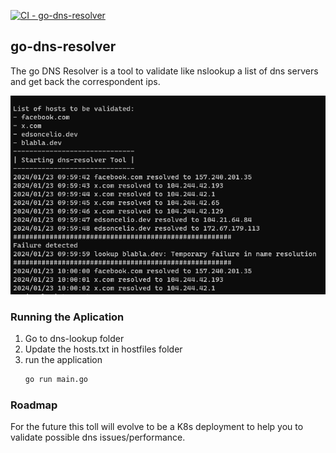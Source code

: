 [![CI - go-dns-resolver](https://github.com/cassioliveiram/go-dns-resolver/actions/workflows/gh-actions.yaml/badge.svg)](https://github.com/cassioliveiram/go-dns-resolver/actions/workflows/gh-actions.yaml)

## go-dns-resolver

The go DNS Resolver is a tool to validate like nslookup a list of dns servers and get back the correspondent
ips.

![Dns Resolver](src/images/dnsresolver.png)

### Running the Aplication

1. Go to dns-lookup folder
2. Update the hosts.txt in hostfiles folder
3. run the application
   ````bash
   go run main.go
   ````

### Roadmap

For the future this toll will evolve to be a K8s deployment to help you to validate possible dns issues/performance.
